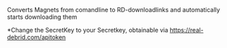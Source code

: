 Converts Magnets from comandline to RD-downloadlinks and automatically starts downloading them

*Change the SecretKey to your Secretkey, obtainable via https://real-debrid.com/apitoken
